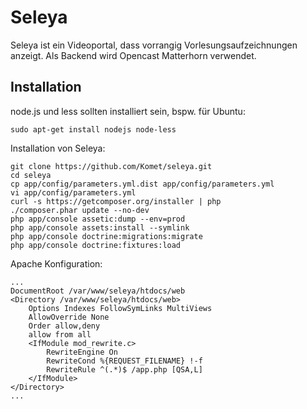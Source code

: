 Seleya
======

Seleya ist ein Videoportal, dass vorrangig Vorlesungsaufzeichnungen anzeigt.
Als Backend wird Opencast Matterhorn verwendet.

Installation
------------

node.js und less sollten installiert sein, bspw. für Ubuntu:

```
sudo apt-get install nodejs node-less
```

Installation von Seleya:

```
git clone https://github.com/Komet/seleya.git
cd seleya
cp app/config/parameters.yml.dist app/config/parameters.yml
vi app/config/parameters.yml
curl -s https://getcomposer.org/installer | php
./composer.phar update --no-dev
php app/console assetic:dump --env=prod
php app/console assets:install --symlink
php app/console doctrine:migrations:migrate
php app/console doctrine:fixtures:load
```

Apache Konfiguration:

```
...
DocumentRoot /var/www/seleya/htdocs/web
<Directory /var/www/seleya/htdocs/web>
    Options Indexes FollowSymLinks MultiViews
    AllowOverride None
    Order allow,deny
    allow from all
    <IfModule mod_rewrite.c>
        RewriteEngine On
        RewriteCond %{REQUEST_FILENAME} !-f
        RewriteRule ^(.*)$ /app.php [QSA,L]
    </IfModule>
</Directory>
...
```
